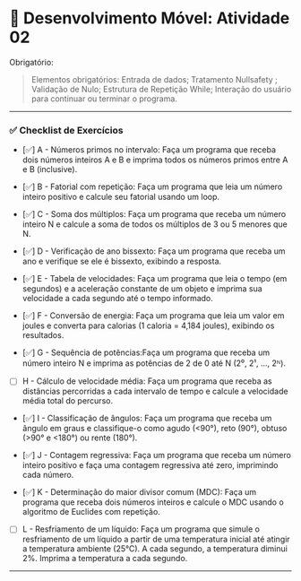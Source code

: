 # 📱 Desenvolvimento Móvel: Atividade 02

Obrigatório:
>  Elementos obrigatórios: Entrada de dados;  Tratamento Nullsafety ; Validação de Nulo;  Estrutura de Repetição While; Interação do usuário para continuar ou terminar o programa.
---

### ✅ Checklist de Exercícios

- [✅] A - Números primos no intervalo: Faça um programa que receba dois números inteiros A e B e imprima todos os números primos entre A e B (inclusive).

- [✅] B - Fatorial com repetição: Faça um programa que leia um número inteiro positivo e calcule seu fatorial usando um loop.

- [✅] C - Soma dos múltiplos: Faça um programa que receba um número inteiro N e calcule a soma de todos os múltiplos de 3 ou 5 menores que N. 

- [✅] D - Verificação de ano bissexto: Faça um programa que receba um ano e verifique se ele é bissexto, exibindo a resposta.

- [✅] E - Tabela de velocidades: Faça um programa que leia o tempo (em segundos) e a aceleração constante de um objeto e imprima sua velocidade a cada segundo até o tempo informado.

- [✅] F - Conversão de energia: Faça um programa que leia um valor em joules e converta para calorias (1 caloria = 4,184 joules), exibindo os resultados.

- [✅] G - Sequência de potências:Faça um programa que receba um número inteiro N e imprima as potências de 2 de 0 até N (2⁰, 2¹, ..., 2ᴺ). 

- [ ] H - Cálculo de velocidade média: Faça um programa que receba as distâncias percorridas a cada intervalo de tempo e calcule a velocidade média total do percurso. 

- [✅] I - Classificação de ângulos: Faça um programa que receba um ângulo em graus e classifique-o como agudo (<90°), reto (90°), obtuso (>90° e <180°) ou rente (180°).

- [✅] J - Contagem regressiva: Faça um programa que receba um número inteiro positivo e faça uma contagem regressiva até zero, imprimindo cada número.

- [✅] K - Determinação do maior divisor comum (MDC): Faça um programa que receba dois números inteiros e calcule o MDC usando o algoritmo de Euclides com repetição.

- [ ] L - Resfriamento de um líquido: Faça um programa que simule o resfriamento de um líquido a partir de uma temperatura inicial até atingir a temperatura ambiente (25°C). A cada segundo, a temperatura diminui 2%. Imprima a temperatura a cada segundo.


---